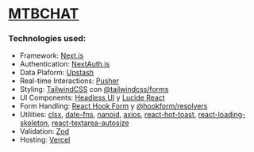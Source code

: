 # [MTBCHAT](https://mtbchat.vercel.app/)

### Technologies used:

- Framework: [Next.js](https://nextjs.org/)
- Authentication: [NextAuth.js](https://next-auth.js.org/)
- Data Plaform: [Upstash](https://upstash.com/)
- Real-time Interactions: [Pusher](https://pusher.com/)
- Styling: [TailwindCSS](https://tailwindcss.com/) con [@tailwindcss/forms](https://github.com/tailwindlabs/tailwindcss-forms)
- UI Components: [Headless UI](https://headlessui.dev/) y [Lucide React](https://lucide.dev/)
- Form Handling: [React Hook Form](https://react-hook-form.com/) y [@hookform/resolvers](https://github.com/react-hook-form/resolvers)
- Utilities: [clsx](https://github.com/lukeed/clsx), [date-fns](https://date-fns.org/), [nanoid](https://github.com/ai/nanoid), [axios](https://axios-http.com/), [react-hot-toast](https://react-hot-toast.com/), [react-loading-skeleton](https://github.com/dvtng/react-loading-skeleton), [react-textarea-autosize](https://github.com/Andarist/react-textarea-autosize)
- Validation: [Zod](https://zod.dev/)
- Hosting: [Vercel](https://vercel.com/)
